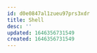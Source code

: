 ```yaml
---
id: d0e0847al1zueu97prs3xdr
title: Shell
desc: ''
updated: 1646356731549
created: 1646356731549
---
```


